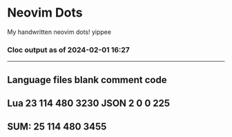 # Neovim Dots

My handwritten neovim dots! yippee



### Cloc output as of 2024-02-01 16:27
-------------------------------------------------------------------------------
Language                     files          blank        comment           code
-------------------------------------------------------------------------------
Lua                             23            114            480           3230
JSON                             2              0              0            225
-------------------------------------------------------------------------------
SUM:                            25            114            480           3455
-------------------------------------------------------------------------------
